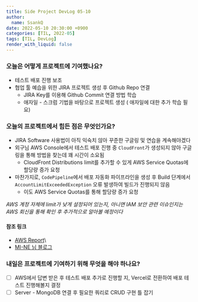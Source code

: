 ```yaml
---
title: Side Project DevLog 05-10
author:
  name: SsankQ
date: 2022-05-10 20:30:00 +0900
categories: [TIL, 2022-05]
tags: [TIL, DevLog]
render_with_liquid: false
---
```


### 오늘은 어떻게 프로젝트에 기여했나요?

- 테스트 배포 진행 보조
- 협업 툴 예습을 위한 JIRA 프로젝트 생성 후 Github Repo 연결
  - JIRA Key를 이용해 Github Commit 연결 방법 학습
  - 애자일 - 스크럼 기법을 바탕으로 프로젝트 생성 ( 애자일에 대한 추가 학습 필요)

### 오늘의 프로젝트에서 힘든 점은 무엇인가요?

- JIRA Software 사용법이 아직 익숙치 않아 꾸준한 구글링 및 연습을 계속해야겠다
- 외구님 AWS Console에서 테스트 배포 진행 중 `CloudFront`가 생성되지 않아 구글링을 통해 방법을 찾는데 꽤 시간이 소요됨
  - CloudFront Distributions limit를 추가할 수 있게 AWS Service Quotas에 할당량 증가 요청
- 마찬가지로, `CodePipeline`에서 배포 자동화 파이프라인을 생성 후 Build 단계에서 `AccountLimitExceededException` 오류 발생하여 빌드가 진행되지 않음
  - 이도 AWS Service Quotas를 통해 할당량 증가 요청
 
 *AWS 계정 자체에 limit가 낮게 설정되어 있는지, 아니면 IAM 보안 관련 이슈인지는 AWS 회신을 통해 확인 후 추가적으로 알아볼 예정이다*

#### 참조 링크
- [AWS Report](https://repost.aws/questions/QULXHEAzC7Sai6_LTLNYn83Q?threadID=307967)\
- [MI-NE 님 블로그](https://minemanemo.tistory.com/158) 

### 내일은 프로젝트에 기여하기 위해 무엇을 해야 하나요?

- [ ] AWS에서 답변 받은 후 테스트 배포 추가로 진행할 지, Vercel로 전환하여 배포 테스트 진행해볼지 결정
- [ ] Server - MongoDB 연결 후 필요한 쿼리로 CRUD 구현 틀 잡기
